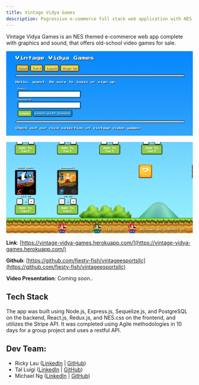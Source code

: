 ```yaml
---
title: Vintage Vidya Games
description: Pogressive e-commerce full stack web application with NES styled layout and NES mario sounds.
---
```


Vintage Vidya Games is an NES themed e-commerce web app complete with graphics and sound, that offers old-school video games for sale.

![](vvg-top2.png)

![](vvg-bottom.png)

**Link**: [https://vintage-vidya-games.herokuapp.com/](https://vintage-vidya-games.herokuapp.com/)

**Github**: [https://github.com/fiesty-fish/vintageesportsllc](https://github.com/fiesty-fish/vintageesportsllc)

**Video Presentation**: Coming soon..

## Tech Stack

The app was built using Node.js, Express.js, Sequelize.js, and PostgreSQL on the backend, React.js, Redux.js, and NES.css on the frontend, and utilizes the Stripe API. It was completed using Agile methodologies in 10 days for a group project and uses a restful API.

## Dev Team:

- Ricky Lau ([LinkedIn](https://www.linkedin.com/in/rickylaudev) | [GitHub](https://github.com/rickylaufitness))
- Tal Luigi ([LinkedIn](https://www.linkedin.com/in/talluigi) | [GitHub](https://github.com/luigilegion))
- Michael Ng ([LinkedIn](https://www.linkedin.com/in/michael-m-ng) | [GitHub](https://github.com/xmng))
